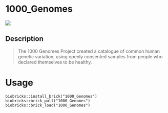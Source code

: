# 1000_Genomes
<a href="https://github.com/biobricks-ai/1000_Genomes/actions"><img src="https://github.com/biobricks-ai/1000_Genomes/actions/workflows/bricktools-check.yaml/badge.svg?branch=main"/></a>

## Description
>The 1000 Genomes Project created a catalogue of common human genetic variation, using openly consented samples from people who declared themselves to be healthy.

# Usage
```{R}
biobricks::install_brick("1000_Genomes")
biobricks::brick_pull("1000_Genomes")
biobricks::brick_load("1000_Genomes")
```
